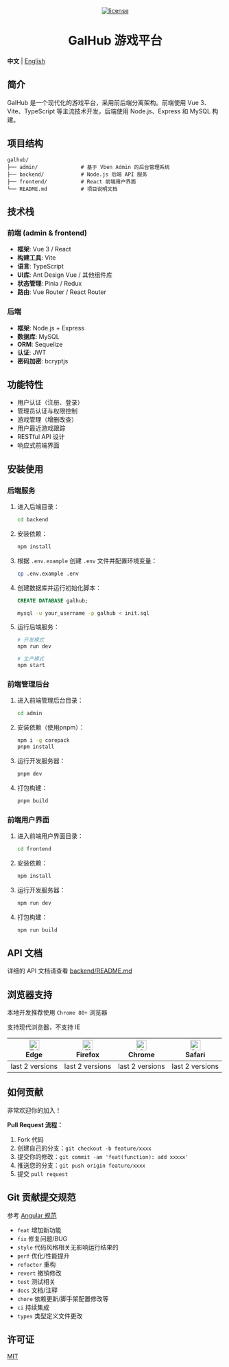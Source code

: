 <div align="center">
  <br>
  <br>

[![license](https://img.shields.io/github/license/anncwb/vue-vben-admin.svg)](LICENSE)

  <h1>GalHub 游戏平台</h1>
</div>

**中文** | [English](./README.md)

## 简介

GalHub 是一个现代化的游戏平台，采用前后端分离架构。前端使用 Vue 3、Vite、TypeScript 等主流技术开发，后端使用 Node.js、Express 和 MySQL 构建。

## 项目结构

```
galhub/
├── admin/              # 基于 Vben Admin 的后台管理系统
├── backend/            # Node.js 后端 API 服务
├── frontend/           # React 前端用户界面
└── README.md           # 项目说明文档
```

## 技术栈

### 前端 (admin & frontend)
- **框架**: Vue 3 / React
- **构建工具**: Vite
- **语言**: TypeScript
- **UI库**: Ant Design Vue / 其他组件库
- **状态管理**: Pinia / Redux
- **路由**: Vue Router / React Router

### 后端
- **框架**: Node.js + Express
- **数据库**: MySQL
- **ORM**: Sequelize
- **认证**: JWT
- **密码加密**: bcryptjs

## 功能特性

- 用户认证（注册、登录）
- 管理员认证与权限控制
- 游戏管理（增删改查）
- 用户最近游戏跟踪
- RESTful API 设计
- 响应式前端界面

## 安装使用

### 后端服务

1. 进入后端目录：
   ```bash
   cd backend
   ```

2. 安装依赖：
   ```bash
   npm install
   ```

3. 根据 `.env.example` 创建 `.env` 文件并配置环境变量：
   ```bash
   cp .env.example .env
   ```

4. 创建数据库并运行初始化脚本：
   ```sql
   CREATE DATABASE galhub;
   ```
   ```bash
   mysql -u your_username -p galhub < init.sql
   ```

5. 运行后端服务：
   ```bash
   # 开发模式
   npm run dev
   
   # 生产模式
   npm start
   ```

### 前端管理后台

1. 进入前端管理后台目录：
   ```bash
   cd admin
   ```

2. 安装依赖（使用pnpm）：
   ```bash
   npm i -g corepack
   pnpm install
   ```

3. 运行开发服务器：
   ```bash
   pnpm dev
   ```

4. 打包构建：
   ```bash
   pnpm build
   ```

### 前端用户界面

1. 进入前端用户界面目录：
   ```bash
   cd frontend
   ```

2. 安装依赖：
   ```bash
   npm install
   ```

3. 运行开发服务器：
   ```bash
   npm run dev
   ```

4. 打包构建：
   ```bash
   npm run build
   ```

## API 文档

详细的 API 文档请查看 [backend/README.md](./backend/README.md)

## 浏览器支持

本地开发推荐使用 `Chrome 80+` 浏览器

支持现代浏览器，不支持 IE

| [<img src="https://raw.githubusercontent.com/alrra/browser-logos/master/src/edge/edge_48x48.png" alt="Edge" width="24px" height="24px" />](http://godban.github.io/browsers-support-badges/)</br>Edge | [<img src="https://raw.githubusercontent.com/alrra/browser-logos/master/src/firefox/firefox_48x48.png" alt="Firefox" width="24px" height="24px" />](http://godban.github.io/browsers-support-badges/)</br>Firefox | [<img src="https://raw.githubusercontent.com/alrra/browser-logos/master/src/chrome/chrome_48x48.png" alt="Chrome" width="24px" height="24px" />](http://godban.github.io/browsers-support-badges/)</br>Chrome | [<img src="https://raw.githubusercontent.com/alrra/browser-logos/master/src/safari/safari_48x48.png" alt="Safari" width="24px" height="24px" />](http://godban.github.io/browsers-support-badges/)</br>Safari |
| :-: | :-: | :-: | :-: |
| last 2 versions | last 2 versions | last 2 versions | last 2 versions |

## 如何贡献

非常欢迎你的加入！

**Pull Request 流程：**

1. Fork 代码
2. 创建自己的分支：`git checkout -b feature/xxxx`
3. 提交你的修改：`git commit -am 'feat(function): add xxxxx'`
4. 推送您的分支：`git push origin feature/xxxx`
5. 提交 `pull request`

## Git 贡献提交规范

参考 [Angular 规范](https://github.com/conventional-changelog/conventional-changelog/tree/master/packages/conventional-changelog-angular)

- `feat` 增加新功能
- `fix` 修复问题/BUG
- `style` 代码风格相关无影响运行结果的
- `perf` 优化/性能提升
- `refactor` 重构
- `revert` 撤销修改
- `test` 测试相关
- `docs` 文档/注释
- `chore` 依赖更新/脚手架配置修改等
- `ci` 持续集成
- `types` 类型定义文件更改

## 许可证

[MIT](./LICENSE)